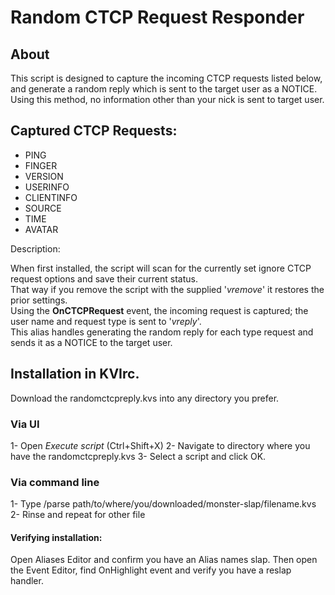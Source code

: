 # Random CTCP Request Responder

## About

This script is designed to capture the incoming CTCP requests listed below, and generate a random reply which is sent to the target user as a NOTICE.  
Using this method, no information other than your nick is sent to target user.

## Captured CTCP Requests:

 * PING
 * FINGER
 * VERSION
 * USERINFO
 * CLIENTINFO
 * SOURCE
 * TIME
 * AVATAR

Description:

When first installed, the script will scan for the currently set ignore CTCP request options and save their current status.  
That way if you remove the script with the supplied '*vremove*' it restores the prior settings.  
Using the **OnCTCPRequest** event, the incoming request is captured; the user name and request type is sent to '*vreply*'.  
This alias handles generating the random reply for each type request and sends it as a NOTICE to the target user.
 
## Installation in KVIrc.

Download the randomctcpreply.kvs into any directory you prefer.

### Via UI

1- Open *Execute script* (Ctrl+Shift+X)
2- Navigate to directory where you have the randomctcpreply.kvs
3- Select a script and click OK.

### Via command line

1- Type /parse path/to/where/you/downloaded/monster-slap/filename.kvs
2- Rinse and repeat for other file

#### Verifying installation:

Open Aliases Editor and confirm you have an Alias names slap.
Then open the Event Editor, find OnHighlight event and verify you have a reslap handler.

